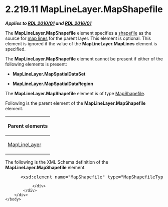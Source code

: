 <html dir="LTR" xmlns:mshelp="http://msdn.microsoft.com/mshelp" xmlns:ddue="http://ddue.schemas.microsoft.com/authoring/2003/5" xmlns:xlink="http://www.w3.org/1999/xlink" xmlns:tool="http://www.microsoft.com/tooltip">
    <head>
        <meta http-equiv="Content-Type" content="text/html; CHARSET=utf-8"></meta>
        <meta name="save" content="history"></meta>
        <title>2.219.11 MapLineLayer.MapShapefile</title>
        <xml>
            <mshelp:toctitle title="2.219.11 MapLineLayer.MapShapefile"></mshelp:toctitle>
            <mshelp:rltitle title="[MS-RDL]: MapLineLayer.MapShapefile"></mshelp:rltitle>
            <mshelp:keyword index="A" term="6ad8d7d5-9565-4f76-b4ea-dc93add14b8b"></mshelp:keyword>
            <mshelp:attr name="DCSext.ContentType" value="open specification"></mshelp:attr>
            <mshelp:attr name="AssetID" value="6ad8d7d5-9565-4f76-b4ea-dc93add14b8b"></mshelp:attr>
            <mshelp:attr name="TopicType" value="kbRef"></mshelp:attr>
            <mshelp:attr name="DCSext.Title" value="[MS-RDL]: MapLineLayer.MapShapefile" />
        </xml>
    </head>
    <body>
        <div id="header">
            <h1 class="heading">2.219.11 MapLineLayer.MapShapefile</h1>
        </div>
        <div id="mainSection">
            <div id="mainBody">
                <div id="allHistory" class="saveHistory"></div>
                <div id="sectionSection0" class="section" name="collapseableSection">
                    

<p><b><i>Applies to </i></b><a href="3428e690-a348-4ec7-8a6a-8efb42d2cdee.htm"><b><i>RDL 2010/01</i></b></a><b><i>
and </i></b><a href="52ce3983-2bfc-4e72-9359-42aaf5fe4509.htm"><b><i>RDL 2016/01</i></b></a></p>

<p>The <b>MapLineLayer.MapShapefile</b> element specifies a <a href="b2482b3f-74ab-4ca8-a9e5-c07955011743.htm#gt_acfac44c-899b-4e09-9b7b-02e9a82d4f50">shapefile</a> as the source for
<a href="b2482b3f-74ab-4ca8-a9e5-c07955011743.htm#gt_46e6b2ec-7ae9-42be-9489-f9e94426aa0f">map lines</a> for the parent
layer. This element is optional. This element is ignored if the value of the <b>MapLineLayer.MapLines</b>
element is specified. </p>

<p>The <b>MapLineLayer.MapShapefile</b> element cannot be
present if either of the following elements is present: </p>

<ul><li><p><span><span> 
</span></span><b>MapLineLayer.MapSpatialDataSet</b></p>

</li><li><p><span><span> 
</span></span><b>MapLineLayer.MapSpatialDataRegion</b></p>

</li></ul><p>The <b>MapLineLayer.MapShapefile</b> element is of type <a href="1974bea2-bd30-4ed4-8c98-06fd8ec7c9ee.htm">MapShapefile</a>.</p>

<p>Following is the parent element of the <b>MapLineLayer.MapShapefile</b>
element.</p>

<table>
 <thead>
  <tr>
   <th>
   <p>Parent elements</p>
   </th>
  </tr>
 </thead>
 <tr>
  <td>
  <p><a href="8681b1dc-d73e-4d35-b4fa-f7f459d4a304.htm">MapLineLayer</a></p>
  </td>
 </tr>
</table>

<p>The following is the XML Schema definition of the <b>MapLineLayer.MapShapefile</b>
element.           </p>

<dl>
<dd>
<div><pre> &lt;xsd:element name=&quot;MapShapefile&quot; type=&quot;MapShapefileType&quot; minOccurs=&quot;0&quot; /&gt;
</pre></div>
</dd></dl>


                </div>
            </div>
        </div>
    </body>
</html>